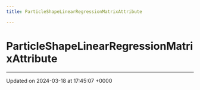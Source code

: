 ```yaml
---
title: ParticleShapeLinearRegressionMatrixAttribute

---
```


# ParticleShapeLinearRegressionMatrixAttribute





-------------------------------

Updated on 2024-03-18 at 17:45:07 +0000